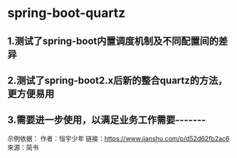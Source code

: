 # spring-boot-quartz
## 1.测试了spring-boot内置调度机制及不同配置间的差异
## 2.测试了spring-boot2.x后新的整合quartz的方法，更方便易用
## 3.需要进一步使用，以满足业务工作需要-------
示例依据：
	作者：恒宇少年
	链接：https://www.jianshu.com/p/d52d62fb2ac6
	來源：简书

